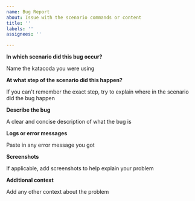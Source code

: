 ```yaml
---
name: Bug Report
about: Issue with the scenario commands or content
title: ''
labels: ''
assignees: ''

---
```


**In which scenario did this bug occur?**

Name the katacoda you were using

**At what step of the scenario did this happen?**

If you can't remember the exact step, try to explain where in the scenario did the bug happen

**Describe the bug**

A clear and concise description of what the bug is

**Logs or error messages**

Paste in any error message you got

**Screenshots**

If applicable, add screenshots to help explain your problem

**Additional context**

Add any other context about the problem
